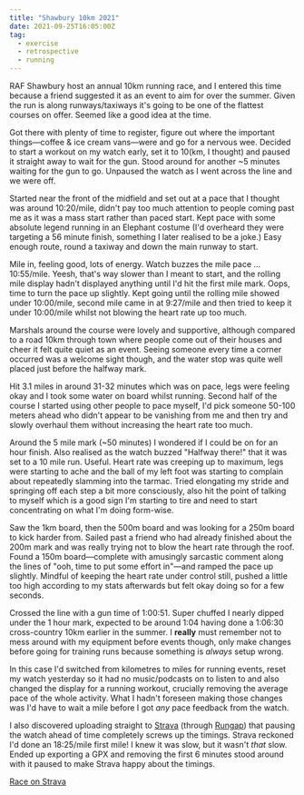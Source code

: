 ```yaml
---
title: "Shawbury 10km 2021"
date: 2021-09-25T16:05:00Z
tag:
  - exercise
  - retrospective
  - running
---
```


RAF Shawbury host an annual 10km running race, and I entered this time because a friend suggested it as an event to aim for over the summer. Given the run is along runways/taxiways it's going to be one of the flattest courses on offer. Seemed like a good idea at the time.

Got there with plenty of time to register, figure out where the important things—coffee & ice cream vans—were and go for a nervous wee. Decided to start a workout on my watch early, set it to 10(km, I thought) and paused it straight away to wait for the gun. Stood around for another ~5 minutes waiting for the gun to go. Unpaused the watch as I went across the line and we were off.

Started near the front of the midfield and set out at a pace that I thought was around 10:20/mile, didn't pay too much attention to people coming past me as it was a mass start rather than paced start. Kept pace with some absolute legend running in an Elephant costume (I'd overheard they were targeting a 56 minute finish, something I later realised to be a joke.) Easy enough route, round a taxiway and down the main runway to start.

Mile in, feeling good, lots of energy. Watch buzzes the mile pace … 10:55/mile. Yeesh, that's way slower than I meant to start, and the rolling mile display hadn't displayed anything until I'd hit the first mile mark. Oops, time to turn the pace up slightly. Kept going until the rolling mile showed under 10:00/mile, second mile came in at 9:27/mile and then tried to keep it under 10:00/mile whilst not blowing the heart rate up too much.

Marshals around the course were lovely and supportive, although compared to a road 10km through town where people come out of their houses and cheer it felt quite quiet as an event. Seeing someone every time a corner occurred was a welcome sight though, and the water stop was quite well placed just before the halfway mark.

Hit 3.1 miles in around 31-32 minutes which was on pace, legs were feeling okay and I took some water on board whilst running. Second half of the course I started using other people to pace myself, I'd pick someone 50-100 meters ahead who didn't appear to be vanishing from me and then try and slowly overhaul them without increasing the heart rate too much.

Around the 5 mile mark (~50 minutes) I wondered if I could be on for an hour finish. Also realised as the watch buzzed "Halfway there!" that it was set to a 10 mile run. Useful. Heart rate was creeping up to maximum, legs were starting to ache and the ball of my left foot was starting to complain about repeatedly slamming into the tarmac. Tried elongating my stride and springing off each step a bit more consciously, also hit the point of talking to myself which is a good sign I'm starting to tire and need to start concentrating on what I'm doing form-wise.

Saw the 1km board, then the 500m board and was looking for a 250m board to kick harder from. Sailed past a friend who had already finished about the 200m mark and was really trying not to blow the heart rate through the roof. Found a 150m board—complete with amusingly sarcastic comment along the lines of "ooh, time to put some effort in"—and ramped the pace up slightly. Mindful of keeping the heart rate under control still, pushed a little too high according to my stats afterwards but felt okay doing so for a few seconds.

Crossed the line with a gun time of 1:00:51. Super chuffed I nearly dipped under the 1 hour mark, expected to be around 1:04 having done a 1:06:30 cross-country 10km earlier in the summer. I **really** must remember not to mess around with my equipment before events though, only make changes before going for training runs because something is _always_ setup wrong.

In this case I'd switched from kilometres to miles for running events, reset my watch yesterday so it had no music/podcasts on to listen to and also changed the display for a running workout, crucially removing the average pace of the whole activity. What I hadn't foreseen making those changes was I'd have to wait a mile before I got _any_ pace feedback from the watch.

I also discovered uploading straight to [Strava][] (through [Rungap][]) that pausing the watch ahead of time completely screws up the timings. Strava reckoned I'd done an 18:25/mile first mile! I knew it was slow, but it wasn't _that_ slow. Ended up exporting a GPX and removing the first 6 minutes stood around with it paused to make Strava happy about the timings.

[Race on Strava](https://www.strava.com/activities/6016842101)

[Strava]: https://www.strava.com/athletes/2295429
[Rungap]: https://www.rungap.com
